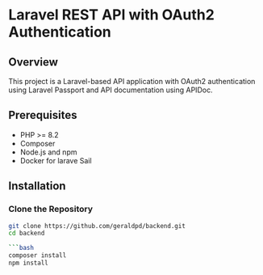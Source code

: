 # Laravel REST API with OAuth2 Authentication

## Overview

This project is a Laravel-based API application with OAuth2 authentication using Laravel Passport and API documentation using APIDoc.

## Prerequisites

-   PHP >= 8.2
-   Composer
-   Node.js and npm
-   Docker for larave Sail

## Installation

### Clone the Repository

````bash
git clone https://github.com/geraldpd/backend.git
cd backend

```bash
composer install
npm install
````
